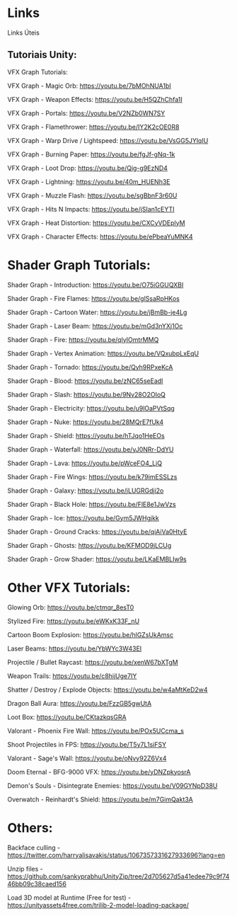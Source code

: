 # Links
Links Úteis

## Tutoriais Unity: 

VFX Graph Tutorials:

VFX Graph - Magic Orb: https://youtu.be/7bMOhNUA1bI

VFX Graph - Weapon Effects: https://youtu.be/H5QZhChfa1I

VFX Graph - Portals: https://youtu.be/V2NZb0WN7SY

VFX Graph - Flamethrower: https://youtu.be/IY2K2cOE0R8

VFX Graph - Warp Drive / Lightspeed: https://youtu.be/VsGG5JYlqIU

VFX Graph - Burning Paper: https://youtu.be/fgJf-gNq-1k

VFX Graph - Loot Drop: https://youtu.be/Qig-g9EzND4

VFX Graph - Lightning: https://youtu.be/40m_HUENh3E

VFX Graph - Muzzle Flash: https://youtu.be/sgBbnF3r60U

VFX Graph - Hits N Impacts: https://youtu.be/jSIan1cEYTI

VFX Graph - Heat Distortion: https://youtu.be/CXCyVDEplyM

VFX Graph - Character Effects: https://youtu.be/ePbeaYuMNK4




# Shader Graph Tutorials:

Shader Graph - Introduction: https://youtu.be/O75iGGUQXBI

Shader Graph - Fire Flames: https://youtu.be/glSsaRpHKos

Shader Graph - Cartoon Water: https://youtu.be/jBmBb-je4Lg

Shader Graph - Laser Beam: https://youtu.be/mGd3nYXj1Oc

Shader Graph - Fire: https://youtu.be/qlyIOmtrMMQ

Shader Graph - Vertex Animation: https://youtu.be/VQxubpLxEqU

Shader Graph - Tornado: https://youtu.be/Qyh9RPxeKcA

Shader Graph - Blood: https://youtu.be/zNC65seEadI

Shader Graph - Slash: https://youtu.be/9Nv28O2OIoQ

Shader Graph - Electricity: https://youtu.be/u9lOaPVtSqg

Shader Graph - Nuke: https://youtu.be/28MQrE7fUk4

Shader Graph - Shield: https://youtu.be/hTJqo1HeEOs

Shader Graph - Waterfall: https://youtu.be/yJ0NRr-DdYU

Shader Graph - Lava: https://youtu.be/pWceFO4_LiQ

Shader Graph - Fire Wings: https://youtu.be/k79imESSLzs

Shader Graph - Galaxy: https://youtu.be/jLUGRGdji2o

Shader Graph - Black Hole: https://youtu.be/FlE8e1JwVzs

Shader Graph - Ice: https://youtu.be/Gym5JWHgjkk

Shader Graph - Ground Cracks: https://youtu.be/qiAiVa0HtyE

Shader Graph - Ghosts: https://youtu.be/KFMOD9jLCUg

Shader Graph - Grow Shader: https://youtu.be/LKaEMBLIw9s



# Other VFX Tutorials:

Glowing Orb: https://youtu.be/ctmqr_8esT0

Stylized Fire: https://youtu.be/eWKxK33F_nU

Cartoon Boom Explosion: https://youtu.be/hlGZsUkAmsc

Laser Beams: https://youtu.be/YbWYc3W43EI

Projectile / Bullet Raycast: https://youtu.be/xenW67bXTgM

Weapon Trails: https://youtu.be/c8hijUge7IY

Shatter / Destroy / Explode Objects: https://youtu.be/w4aMtKeD2w4

Dragon Ball Aura: https://youtu.be/FzzGB5gwUtA

Loot Box: https://youtu.be/CKtazkqsGRA

Valorant - Phoenix Fire Wall: https://youtu.be/POx5UCcma_s

Shoot Projectiles in FPS: https://youtu.be/T5y7L1siFSY

Valorant - Sage's Wall: https://youtu.be/oNvy92Z6Vx4

Doom Eternal - BFG-9000 VFX: https://youtu.be/yDNZpkyosrA

Demon's Souls - Disintegrate Enemies: https://youtu.be/V09GYNpD38U

Overwatch - Reinhardt's Shield: https://youtu.be/m7GimQakt3A

# Others:

Backface culling - https://twitter.com/harryalisavakis/status/1067357331627933696?lang=en

Unzip files - https://github.com/sankyprabhu/UnityZip/tree/2d705627d5a41edee79c9f7446bb09c38caed156

Load 3D model at Runtime (Free for test) - https://unityassets4free.com/trilib-2-model-loading-package/
